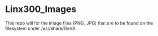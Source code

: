 # Linx300_Images
This repo will for the image files (PNG, JPG) that are to be found on the filesystem under /usr/share/GenX.
